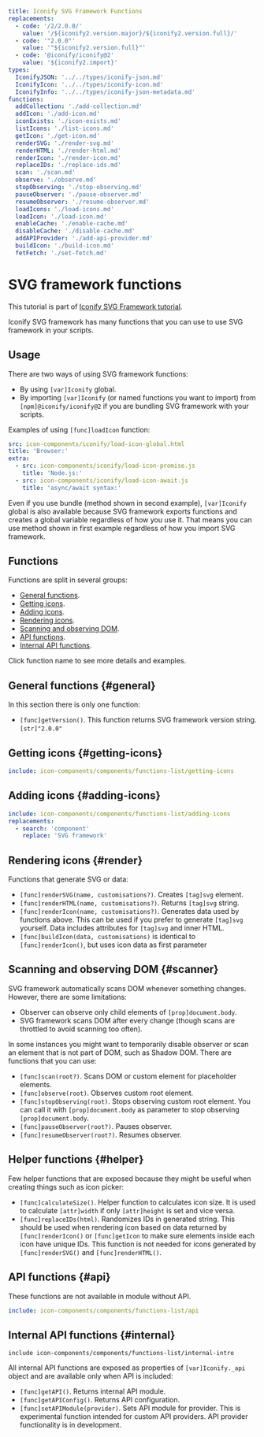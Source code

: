 ```yaml
title: Iconify SVG Framework Functions
replacements:
  - code: '/2/2.0.0/'
    value: '/${iconify2.version.major}/${iconify2.version.full}/'
  - code: '"2.0.0"'
    value: '"${iconify2.version.full}"'
  - code: '@iconify/iconify@2'
    value: '${iconify2.import}'
types:
  IconifyJSON: '../../types/iconify-json.md'
  IconifyIcon: '../../types/iconify-icon.md'
  IconifyInfo: '../../types/iconify-json-metadata.md'
functions:
  addCollection: './add-collection.md'
  addIcon: './add-icon.md'
  iconExists: './icon-exists.md'
  listIcons: './list-icons.md'
  getIcon: './get-icon.md'
  renderSVG: './render-svg.md'
  renderHTML: './render-html.md'
  renderIcon: './render-icon.md'
  replaceIDs: './replace-ids.md'
  scan: './scan.md'
  observe: './observe.md'
  stopObserving: './stop-observing.md'
  pauseObserver: './pause-observer.md'
  resumeObserver: './resume-observer.md'
  loadIcons: './load-icons.md'
  loadIcon: './load-icon.md'
  enableCache: './enable-cache.md'
  disableCache: './disable-cache.md'
  addAPIProvider: './add-api-provider.md'
  buildIcon: './build-icon.md'
  fetFetch: './set-fetch.md'
```

# SVG framework functions

This tutorial is part of [Iconify SVG Framework tutorial](./index.md).

Iconify SVG framework has many functions that you can use to use SVG framework in your scripts.

## Usage

There are two ways of using SVG framework functions:

- By using `[var]Iconify` global.
- By importing `[var]Iconify` (or named functions you want to import) from `[npm]@iconify/iconify@2` if you are bundling SVG framework with your scripts.

Examples of using `[func]loadIcon` function:

```yaml
src: icon-components/iconify/load-icon-global.html
title: 'Browser:'
extra:
  - src: icon-components/iconify/load-icon-promise.js
    title: 'Node.js:'
  - src: icon-components/iconify/load-icon-await.js
    title: 'async/await syntax:'
```

Even if you use bundle (method shown in second example), `[var]Iconify` global is also available because SVG framework exports functions and creates a global variable regardless of how you use it. That means you can use method shown in first example regardless of how you import SVG framework.

## Functions

Functions are split in several groups:

- [General functions](#general).
- [Getting icons](#getting-icons).
- [Adding icons](#adding-icons).
- [Rendering icons](#render).
- [Scanning and observing DOM](#scanner).
- [API functions](#api).
- [Internal API functions](#internal).

Click function name to see more details and examples.

## General functions {#general}

In this section there is only one function:

- `[func]getVersion()`. This function returns SVG framework version string. `[str]"2.0.0"`

## Getting icons {#getting-icons}

```yaml
include: icon-components/components/functions-list/getting-icons
```

## Adding icons {#adding-icons}

```yaml
include: icon-components/components/functions-list/adding-icons
replacements:
  - search: 'component'
    replace: 'SVG framework'
```

## Rendering icons {#render}

Functions that generate SVG or data:

- `[func]renderSVG(name, customisations?)`. Creates `[tag]svg` element.
- `[func]renderHTML(name, customisations?)`. Returns `[tag]svg` string.
- `[func]renderIcon(name, customisations?)`. Generates data used by functions above. This can be used if you prefer to generate `[tag]svg` yourself. Data includes attributes for `[tag]svg` and inner HTML.
- `[func]buildIcon(data, customisations)` is identical to `[func]renderIcon()`, but uses icon data as first parameter

## Scanning and observing DOM {#scanner}

SVG framework automatically scans DOM whenever something changes. However, there are some limitations:

- Observer can observe only child elements of `[prop]document.body`.
- SVG framework scans DOM after every change (though scans are throttled to avoid scanning too often).

In some instances you might want to temporarily disable observer or scan an element that is not part of DOM, such as Shadow DOM. There are functions that you can use:

- `[func]scan(root?)`. Scans DOM or custom element for placeholder elements.
- `[func]observe(root)`. Observes custom root element.
- `[func]stopObserving(root)`. Stops observing custom root element. You can call it with `[prop]document.body` as parameter to stop observing `[prop]document.body`.
- `[func]pauseObserver(root?)`. Pauses observer.
- `[func]resumeObserver(root?)`. Resumes observer.

## Helper functions {#helper}

Few helper functions that are exposed because they might be useful when creating things such as icon picker:

- `[func]calculateSize()`. Helper function to calculates icon size. It is used to calculate `[attr]width` if only `[attr]height` is set and vice versa.
- `[func]replaceIDs(html)`. Randomizes IDs in generated string. This should be used when rendering icon based on data returned by `[func]renderIcon()` or `[func]getIcon` to make sure elements inside each icon have unique IDs. This function is not needed for icons generated by `[func]renderSVG()` and `[func]renderHTML()`.

## API functions {#api}

These functions are not available in module without API.

```yaml
include: icon-components/components/functions-list/api
```

## Internal API functions {#internal}

`include icon-components/components/functions-list/internal-intro`

All internal API functions are exposed as properties of `[var]Iconify._api` object and are available only when API is included:

- `[func]getAPI()`. Returns internal API module.
- `[func]getAPIConfig()`. Returns API configuration.
- `[func]setAPIModule(provider)`. Sets API module for provider. This is experimental function intended for custom API providers. API provider functionality is in development.
